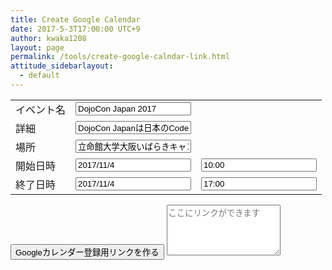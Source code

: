 ```yaml
---
title: Create Google Calendar 
date: 2017-5-3T17:00:00 UTC+9
author: kwaka1208
layout: page
permalink: /tools/create-google-calndar-link.html
attitude_sidebarlayout:
  - default
---
```

<script src="https://ajax.googleapis.com/ajax/libs/jquery/1.9.1/jquery.min.js"></script>
<script src="http://ajax.googleapis.com/ajax/libs/jqueryui/1/jquery-ui.min.js"></script>
<script src="http://ajax.googleapis.com/ajax/libs/jqueryui/1/i18n/jquery.ui.datepicker-ja.min.js"></script>
<link rel="stylesheet" href="http://ajax.googleapis.com/ajax/libs/jqueryui/1/themes/redmond/jquery-ui.css" >
<script>
  $(function() {
    $("#start_date").datepicker();
    $("#end_date").datepicker();
  });
</script>

<form>
	<table>
		<tr>
			<td>イベント名</td>
			<td colspan="2">
				<input type="text" id="text" name="text" value="DojoCon Japan 2017" placeholder="イベントのタイトル">
			</td>
		</tr>
		<tr>
			<td>詳細</td>
			<td colspan="2">
				<input type="text" id="details" name="details" value="DojoCon Japanは日本のCoderDojoコミュニティが開催する年に一回のイベントです。今年のテーマは「つながる〜Dojo to Dojo〜」" placeholder="詳細">
			</td>
		</tr>
		<tr>
			<td>場所</td>
			<td colspan="2">
				<input type="text" id="loc" name="loc" value="立命館大学大阪いばらきキャンパス(OIC) B棟（立命館いばらきフューチャープラザ）一階イベントホール" placeholder="場所">
			</td>
		</tr>
		<tr>
			<td>開始日時</td>
			<td>
				<input type="text" id="start_date" name="start_date" value="2017/11/4" placeholder="yyyy/mm/dd">
			</td>
			<td>
				<input type="text" id="start_time" name="start_time" value="10:00" placeholder="hh:mm">
			</td>
		</tr>
		<tr>
			<td>終了日時</td>
			<td>
				<input type="text" id="end_date" name="end_date" value="2017/11/4" placeholder="yyyy/mm/dd">
			</td>
			<td>
				<input type="text" id="end_time" name="end_time" value="17:00" placeholder="hh:mm">
			</td>
		</tr>
	</table>
	<input type="button" name="作成" value="Googleカレンダー登録用リンクを作る" onclick="create_google_calendar_link();">
	<textarea id="result" rows="5" placeholder="ここにリンクができます"></textarea>
</form>
<script type="text/javascript">
	function create_google_calendar_link() {
		text = document.getElementById("text").value;
		details = document.getElementById("details").value;
		loc = document.getElementById("loc").value;
		start = new Date(document.getElementById("start_date").value + " " + document.getElementById("start_time").value);
		end = new Date(document.getElementById("end_date").value + " " + document.getElementById("end_time").value);
		link = "http://www.google.com/calendar/event?action=TEMPLATE";
		link += "&text=" + encodeURIComponent(text);
		link += "&details=" + encodeURIComponent(details);
		link += "&location=" + encodeURIComponent(loc);
		link += "&dates=" + convertDateString(start) + "/" + convertDateString(end);
		document.getElementById("result").innerHTML = link; 
	}

	function convertDateString(date) {
		year = ("0000" + date.getFullYear()).slice(-4);
		month = ("00" + (date.getMonth() + 1)).slice(-2);
		day = ("00" + date.getDate()).slice(-2);
		hour = ("00" + date.getHours()).slice(-2);
		minute = ("00" + date.getMinutes()).slice(-2);
		return year + month + day + "T" + hour + minute + "00";
	}


</script>